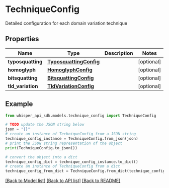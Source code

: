 # TechniqueConfig

Detailed configuration for each domain variation technique

## Properties

Name | Type | Description | Notes
------------ | ------------- | ------------- | -------------
**typosquatting** | [**TyposquattingConfig**](TyposquattingConfig.md) |  | [optional] 
**homoglyph** | [**HomoglyphConfig**](HomoglyphConfig.md) |  | [optional] 
**bitsquatting** | [**BitsquattingConfig**](BitsquattingConfig.md) |  | [optional] 
**tld_variation** | [**TldVariationConfig**](TldVariationConfig.md) |  | [optional] 

## Example

```python
from whisper_api_sdk.models.technique_config import TechniqueConfig

# TODO update the JSON string below
json = "{}"
# create an instance of TechniqueConfig from a JSON string
technique_config_instance = TechniqueConfig.from_json(json)
# print the JSON string representation of the object
print(TechniqueConfig.to_json())

# convert the object into a dict
technique_config_dict = technique_config_instance.to_dict()
# create an instance of TechniqueConfig from a dict
technique_config_from_dict = TechniqueConfig.from_dict(technique_config_dict)
```
[[Back to Model list]](../README.md#documentation-for-models) [[Back to API list]](../README.md#documentation-for-api-endpoints) [[Back to README]](../README.md)



